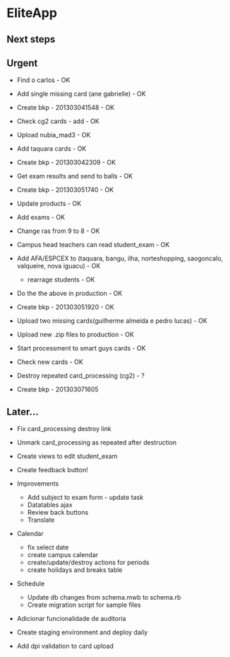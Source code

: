 # EliteApp

## Next steps



## Urgent

* Find o carlos - OK
* Add single missing card (ane gabrielle) - OK
* Create bkp - 201303041548 - OK

* Check cg2 cards - add - OK
* Upload nubia_mad3 - OK
* Add taquara cards - OK
* Create bkp - 201303042309 - OK
* Get exam results and send to balls - OK
* Create bkp - 201303051740 - OK


* Update products - OK
* Add exams - OK
* Change ras from 9 to 8 - OK
* Campus head teachers can read student_exam - OK
* Add AFA/ESPCEX to (taquara, bangu, ilha, norteshopping, saogoncalo, valqueire, nova iguacu) - OK
  * rearrage students - OK
* Do the the above in production - OK
* Create bkp - 201303051920 - OK

* Upload two missing cards(guilherme almeida e pedro lucas) - OK

* Upload new .zip files to production - OK
* Start processment to smart guys cards - OK
* Check new cards - OK

* Destroy repeated card_processing (cg2) - ?
* Create bkp - 201303071605



## Later...

* Fix card_processing destroy link
* Unmark card_processing as repeated after destruction
* Create views to edit student_exam

* Create feedback button!

* Improvements
  * Add subject to exam form - update task
  * Datatables ajax
  * Review back buttons
  * Translate

* Calendar
  * fix select date
  * create campus calendar
  * create/update/destroy actions for periods
  * create holidays and breaks table

* Schedule
  * Update db changes from schema.mwb to schema.rb
  * Create migration script for sample files

* Adicionar funcionalidade de auditoria
* Create staging environment and deploy daily
* Add dpi validation to card upload


